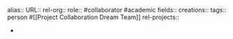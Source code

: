 alias::
URL::
rel-org::
role:: #collaborator #academic 
fields::
creations:: 
tags:: person #[[Project Collaboration Dream Team]] 
rel-projects::


-
